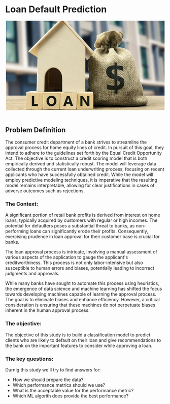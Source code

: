 # Loan Default Prediction

<div align='center'>
    <img src="Images/loan.jpeg" width=500/>
    <br/><br/>
</div>

## Problem Definition

The consumer credit department of a bank strives to streamline the approval process for home equity lines of credit. In pursuit of this goal, they intend to adhere to the guidelines set forth by the Equal Credit Opportunity Act. The objective is to construct a credit scoring model that is both empirically derived and statistically robust. The model will leverage data collected through the current loan underwriting process, focusing on recent applicants who have successfully obtained credit. While the model will employ predictive modeling techniques, it is imperative that the resulting model remains interpretable, allowing for clear justifications in cases of adverse outcomes such as rejections.

### The Context:

A significant portion of retail bank profits is derived from interest on home loans, typically acquired by customers with regular or high incomes. The potential for defaulters poses a substantial threat to banks, as non-performing loans can significantly erode their profits. Consequently, exercising prudence in loan approval for their customer base is crucial for banks.

The loan approval process is intricate, involving a manual assessment of various aspects of the application to gauge the applicant's creditworthiness. This process is not only labor-intensive but also susceptible to human errors and biases, potentially leading to incorrect judgments and approvals.

While many banks have sought to automate this process using heuristics, the emergence of data science and machine learning has shifted the focus towards developing machines capable of learning the approval process. The goal is to eliminate biases and enhance efficiency. However, a critical consideration is ensuring that these machines do not perpetuate biases inherent in the human approval process.

### The objective:

The objective of this study is to build a classification model to predict clients who are likely to default on their loan and give recommendations to the bank on the important features to consider while approving a loan.

### The key questions:

Durnig this study we'll try to find answers for:
- How we should prepare the data?
- Which performance metrics should we use?
- What is the acceptable value for the performance metric?
- Which ML algorith does provide the best performance?